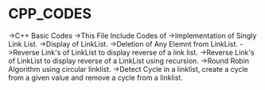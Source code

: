 # CPP_CODES
->C++ Basic Codes
->This File Include Codes of
->Implementation of Singly Link List.
->Display of LinkList.
->Deletion of Any Elemnt from LinkList.
->Reverse Link's of LinkList to display reverse of a link list.
->Reverse Link's of LinkList to display reverse of a LinkList using recursion.
->Round Robin Algorithm using circular linklist.
->Detect Cycle in a linklist, create a cycle from a given value and remove a cycle from a linklist.
